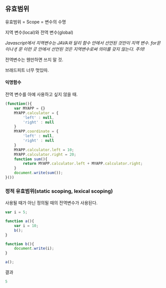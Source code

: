 ## 유효범위

유효범위 = Scope = 변수의 수명  

지역 변수(local)와 전역 변수(global)  

*Javascript에서 지역변수는 JAVA와 달리 함수 안에서 선언된 것만이 지역 변수. for문이나 if 문 이런 곳 안에서 선언된 것은 지역변수로써 의미를 갖지 않는다. 주의!*

전역변수는 웬만하면 쓰지 말 것.  

브래드피트 너무 멋있따.  

#### 익명함수
전역 변수를 아예 사용하고 싶지 않을 때.  

```javascript
(function(){
    var MYAPP = {}
    MYAPP.calculator = {
        'left' : null,
        'right' : null
    }
    MYAPP.coordinate = {
        'left' : null,
        'right' : null
    }
    MYAPP.calculator.left = 10;
    MYAPP.calculator.right = 20;
    function sum(){
        return MYAPP.calculator.left + MYAPP.calculator.right;
    }
    document.write(sum());
}())
```

### 정적 유효범위(static scoping, lexical scoping)

사용될 때가 아닌 정의될 때의 전역변수가 사용된다.

```Javascript
var i = 5;

function a(){
    var i = 10;
    b();
}

function b(){
    document.write(i);
}

a();
```

결과

```javascript
5
```
